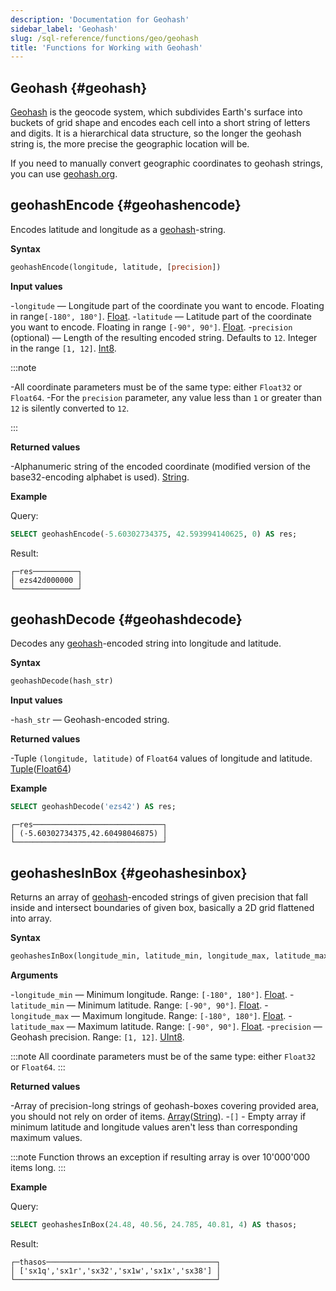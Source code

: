 ```yaml
---
description: 'Documentation for Geohash'
sidebar_label: 'Geohash'
slug: /sql-reference/functions/geo/geohash
title: 'Functions for Working with Geohash'
---
```


## Geohash {#geohash}

[Geohash](https://en.wikipedia.org/wiki/Geohash) is the geocode system, which subdivides Earth's surface into buckets of grid shape and encodes each cell into a short string of letters and digits. It is a hierarchical data structure, so the longer the geohash string is, the more precise the geographic location will be.

If you need to manually convert geographic coordinates to geohash strings, you can use [geohash.org](http://geohash.org/).

## geohashEncode {#geohashencode}

Encodes latitude and longitude as a [geohash](#geohash)-string.

**Syntax**

```sql
geohashEncode(longitude, latitude, [precision])
```

**Input values**

-`longitude` — Longitude part of the coordinate you want to encode. Floating in range`[-180°, 180°]`. [Float](../../data-types/float.md).
-`latitude` — Latitude part of the coordinate you want to encode. Floating in range `[-90°, 90°]`. [Float](../../data-types/float.md).
-`precision` (optional) — Length of the resulting encoded string. Defaults to `12`. Integer in the range `[1, 12]`. [Int8](../../data-types/int-uint.md).

:::note

-All coordinate parameters must be of the same type: either `Float32` or `Float64`.
-For the `precision` parameter, any value less than `1` or greater than `12` is silently converted to `12`.

:::

**Returned values**

-Alphanumeric string of the encoded coordinate (modified version of the base32-encoding alphabet is used). [String](../../data-types/string.md).

**Example**

Query:

```sql
SELECT geohashEncode(-5.60302734375, 42.593994140625, 0) AS res;
```

Result:

```text
┌─res──────────┐
│ ezs42d000000 │
└──────────────┘
```

## geohashDecode {#geohashdecode}

Decodes any [geohash](#geohash)-encoded string into longitude and latitude.

**Syntax**

```sql
geohashDecode(hash_str)
```

**Input values**

-`hash_str` — Geohash-encoded string.

**Returned values**

-Tuple `(longitude, latitude)` of `Float64` values of longitude and latitude. [Tuple](../../data-types/tuple.md)([Float64](../../data-types/float.md))

**Example**

```sql
SELECT geohashDecode('ezs42') AS res;
```

```text
┌─res─────────────────────────────┐
│ (-5.60302734375,42.60498046875) │
└─────────────────────────────────┘
```

## geohashesInBox {#geohashesinbox}

Returns an array of [geohash](#geohash)-encoded strings of given precision that fall inside and intersect boundaries of given box, basically a 2D grid flattened into array.

**Syntax**

```sql
geohashesInBox(longitude_min, latitude_min, longitude_max, latitude_max, precision)
```

**Arguments**

-`longitude_min` — Minimum longitude. Range: `[-180°, 180°]`. [Float](../../data-types/float.md).
-`latitude_min` — Minimum latitude. Range: `[-90°, 90°]`. [Float](../../data-types/float.md).
-`longitude_max` — Maximum longitude. Range: `[-180°, 180°]`. [Float](../../data-types/float.md).
-`latitude_max` — Maximum latitude. Range: `[-90°, 90°]`. [Float](../../data-types/float.md).
-`precision` — Geohash precision. Range: `[1, 12]`. [UInt8](../../data-types/int-uint.md).

:::note
All coordinate parameters must be of the same type: either `Float32` or `Float64`.
:::

**Returned values**

-Array of precision-long strings of geohash-boxes covering provided area, you should not rely on order of items. [Array](../../data-types/array.md)([String](../../data-types/string.md)).
-`[]` - Empty array if minimum latitude and longitude values aren't less than corresponding maximum values.

:::note
Function throws an exception if resulting array is over 10'000'000 items long.
:::

**Example**

Query:

```sql
SELECT geohashesInBox(24.48, 40.56, 24.785, 40.81, 4) AS thasos;
```

Result:

```text
┌─thasos──────────────────────────────────────┐
│ ['sx1q','sx1r','sx32','sx1w','sx1x','sx38'] │
└─────────────────────────────────────────────┘
```
